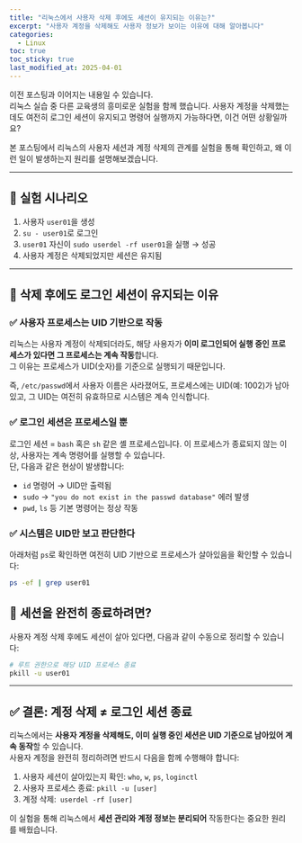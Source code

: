```yaml
---
title: "리눅스에서 사용자 삭제 후에도 세션이 유지되는 이유는?"
excerpt: "사용자 계정을 삭제해도 사용자 정보가 보이는 이유에 대해 알아봅니다"
categories:
  - Linux
toc: true
toc_sticky: true
last_modified_at: 2025-04-01
---
```


이전 포스팅과 이어지는 내용일 수 있습니다.   
리눅스 실습 중 다른 교육생의 흥미로운 실험을 함께 했습니다. 
사용자 계정을 삭제했는데도 여전히 로그인 세션이 유지되고 명령어 실행까지 가능하다면, 이건 어떤 상황일까요? 

본 포스팅에서 리눅스의 사용자 세션과 계정 삭제의 관계를 실험을 통해 확인하고, 왜 이런 일이 발생하는지 원리를 설명해보겠습니다.

---

## 🧪 실험 시나리오

1. 사용자 `user01`을 생성
2. `su - user01`로 로그인
3. `user01` 자신이 `sudo userdel -rf user01`을 실행 → 성공
4. 사용자 계정은 삭제되었지만 세션은 유지됨

---

## 🔎 삭제 후에도 로그인 세션이 유지되는 이유

### ✅ 사용자 프로세스는 UID 기반으로 작동

리눅스는 사용자 계정이 삭제되더라도, 해당 사용자가 **이미 로그인되어 실행 중인 프로세스가 있다면 그 프로세스는 계속 작동**합니다.  
그 이유는 프로세스가 UID(숫자)를 기준으로 실행되기 때문입니다.

즉, `/etc/passwd`에서 사용자 이름은 사라졌어도, 프로세스에는 UID(예: 1002)가 남아 있고, 그 UID는 여전히 유효하므로 시스템은 계속 인식합니다.

### ✅ 로그인 세션은 프로세스일 뿐

로그인 세션 = `bash` 혹은 `sh` 같은 셸 프로세스입니다. 이 프로세스가 종료되지 않는 이상, 사용자는 계속 명령어를 실행할 수 있습니다.  
단, 다음과 같은 현상이 발생합니다:

- `id` 명령어 → UID만 출력됨
- `sudo` → `"you do not exist in the passwd database"` 에러 발생
- `pwd`, `ls` 등 기본 명령어는 정상 작동

### ✅ 시스템은 UID만 보고 판단한다

아래처럼 `ps`로 확인하면 여전히 UID 기반으로 프로세스가 살아있음을 확인할 수 있습니다:

```bash
ps -ef | grep user01
```

## 🧼 세션을 완전히 종료하려면?

사용자 계정 삭제 후에도 세션이 살아 있다면, 다음과 같이 수동으로 정리할 수 있습니다:

```bash
# 루트 권한으로 해당 UID 프로세스 종료
pkill -u user01
```

---

## ✅ 결론: 계정 삭제 ≠ 로그인 세션 종료

리눅스에서는 **사용자 계정을 삭제해도, 이미 실행 중인 세션은 UID 기준으로 남아있어 계속 동작**할 수 있습니다.  
사용자 계정을 완전히 정리하려면 반드시 다음을 함께 수행해야 합니다:

1. 사용자 세션이 살아있는지 확인: `who`, `w`, `ps`, `loginctl`
2. 사용자 프로세스 종료: `pkill -u [user]`
3. 계정 삭제:` userdel -rf [user]`

이 실험을 통해 리눅스에서 **세션 관리와 계정 정보는 분리되어** 작동한다는 중요한 원리를 배웠습니다.